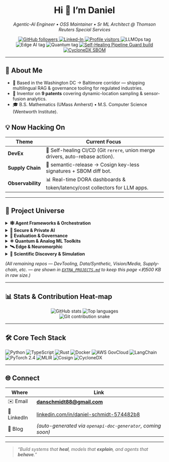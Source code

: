 <!-- Top-line : greeting + headline -->
<h1 align="center">Hi&nbsp;👋&nbsp;I’m Daniel</h1>

<p align="center"><em>
Agentic-AI Engineer • OSS Maintainer • Sr ML Architect @ Thomson Reuters Special Services
</em></p>

<!-- Social / live-status badges -->
<p align="center">
  <!-- Social -->
  <a href="https://github.com/danieleschmidt">
    <img alt="GitHub followers" src="https://img.shields.io/github/followers/danieleschmidt?label=Follow&style=social">
  </a>
  <a href="https://linkedin.com/in/daniel-schmidt-574482b8">
    <img alt="Linked-In" src="https://img.shields.io/badge/LinkedIn-blue?logo=linkedin">
  </a>
  <a href="https://visitor-badge.laobi.icu/badge?page_id=danieleschmidt">
    <img alt="Profile visitors" src="https://visitor-badge.laobi.icu/badge?page_id=danieleschmidt">
  </a>

  <!-- Domain tags -->
  <img alt="LLMOps tag" src="https://img.shields.io/badge/LLMOps-blueviolet">
  <img alt="Edge AI tag"  src="https://img.shields.io/badge/Edge%20AI-2aa198">
  <img alt="Quantum tag"  src="https://img.shields.io/badge/Quantum-6c71c4">

  <!-- Live pipeline badge -->
  <a href="https://github.com/danieleschmidt/self-healing-pipeline-guard/actions/workflows/ci.yml">
    <img alt="Self-Healing Pipeline Guard build" src="https://img.shields.io/github/actions/workflow/status/danieleschmidt/self-healing-pipeline-guard/ci.yml?branch=main&label=CI%20%26%20CD">
  </a>

  <!-- Latest SBOM (CycloneDX) -->
  <a href="docs/sbom/latest.json">
    <img alt="CycloneDX SBOM" src="https://img.shields.io/badge/SBOM-CycloneDX-0078d6">
  </a>
</p>

---

## 🚀 About Me
* 📍 Based in the Washington DC → Baltimore corridor — shipping multilingual RAG & governance tooling for regulated industries.  
* 🔬 Inventor on **9 patents** covering dynamic-location sampling & sensor-fusion analytics.  
* 🎓 B.S. Mathematics (UMass Amherst) • M.S. Computer Science (Wentworth Institute).  

## 💡 Now Hacking On
| Theme | Current Focus |
|-------|---------------|
| **DevEx** | 💚 Self-healing CI/CD (Git `rerere`, union merge drivers, auto-rebase action). |
| **Supply Chain** | 🔐 semantic-release → Cosign key-less signatures + SBOM diff bot. |
| **Observability** | 📊 Real-time DORA dashboards & token/latency/cost collectors for LLM apps. |

---

## 🦾 Project Universe

<details>
<summary><b>🕸️ Agent Frameworks &amp; Orchestration</b></summary>

| Repo | Stars | What it does |
|------|:----:|-------------|
| [agentic-dev-orchestrator](https://github.com/danieleschmidt/agentic-dev-orchestrator) | ![Stars](https://img.shields.io/github/stars/danieleschmidt/agentic-dev-orchestrator?style=social) | WSJF backlog → AutoGen / CrewAI multi-agent CI. |
| [agent-mesh-federated-runtime](https://github.com/danieleschmidt/agent-mesh-federated-runtime) | ![Stars](https://img.shields.io/github/stars/danieleschmidt/agent-mesh-federated-runtime?style=social) | P2P runtime (10 k agents, BFT). |
| [async-toolformer-orchestrator](https://github.com/danieleschmidt/async-toolformer-orchestrator) | ![Stars](https://img.shields.io/github/stars/danieleschmidt/async-toolformer-orchestrator?style=social) | Parallel tool-calling for GPT-4o 5× API. |
| [reflexion-agent-boilerplate](https://github.com/danieleschmidt/reflexion-agent-boilerplate) | ![Stars](https://img.shields.io/github/stars/danieleschmidt/reflexion-agent-boilerplate?style=social) | Plug-in self-reflection / self-improvement. |
| [autogen-code-review-bot](https://github.com/danieleschmidt/autogen-code-review-bot) | ![Stars](https://img.shields.io/github/stars/danieleschmidt/autogen-code-review-bot?style=social) | Two-agent PR reviewer loop. |
| [agent-skeptic-bench](https://github.com/danieleschmidt/agent-skeptic-bench) | ![Stars](https://img.shields.io/github/stars/danieleschmidt/agent-skeptic-bench?style=social) | Truthfulness adversarial bench. |
| [agentic-startup-studio](https://github.com/danieleschmidt/agentic-startup-studio) | ![Stars](https://img.shields.io/github/stars/danieleschmidt/agentic-startup-studio?style=social) | Automate ideation → MVP → pivot loop. |
| [agentic-startup-studio-boilerplate](https://github.com/danieleschmidt/agentic-startup-studio-boilerplate) | ![Stars](https://img.shields.io/github/stars/danieleschmidt/agentic-startup-studio-boilerplate?style=social) | Cookiecutter skeleton (CrewAI + FastAPI + React). |
| [agentauth](https://github.com/danieleschmidt/agentauth) (private) | – | Delegated credentials & Okta “Auth for GenAI”. |
| [agent-orchestrated-etl](https://github.com/danieleschmidt/agent-orchestrated-etl) | ![Stars](https://img.shields.io/github/stars/danieleschmidt/agent-orchestrated-etl?style=social) | LangChain ⇔ Airflow hybrid ETL. |
| [crewai-email-triage](https://github.com/danieleschmidt/crewai-email-triage) | ![Stars](https://img.shields.io/github/stars/danieleschmidt/crewai-email-triage?style=social) | Smart inbox classifier / replier. |
| [slack-kb-agent](https://github.com/danieleschmidt/slack-kb-agent) | ![Stars](https://img.shields.io/github/stars/danieleschmidt/slack-kb-agent?style=social) | Slack bot answers from team docs. |
| [agentic-redteam-radar](https://github.com/danieleschmidt/agentic-redteam-radar) | ![Stars](https://img.shields.io/github/stars/danieleschmidt/agentic-redteam-radar?style=social) | Cloud-Security-Alliance-inspired agent scanner. |
| [async-toolformer-orchestrator](https://github.com/danieleschmidt/async-toolformer-orchestrator) | ![Stars](https://img.shields.io/github/stars/danieleschmidt/async-toolformer-orchestrator?style=social) | Asyncio tool-calling. |

</details>

<details>
<summary><b>🔐 Secure &amp; Private AI</b></summary>

| Repo | Stars | Highlight |
|------|:----:|-----------|
| [homomorphic-llm-proxy](https://github.com/danieleschmidt/homomorphic-llm-proxy) | ![Stars](https://img.shields.io/github/stars/danieleschmidt/homomorphic-llm-proxy?style=social) | GPU-accelerated FHE gateway. |
| [secure-mpc-transformer-infer](https://github.com/danieleschmidt/secure-mpc-transformer-infer) | ![Stars](https://img.shields.io/github/stars/danieleschmidt/secure-mpc-transformer-infer?style=social) | Non-interactive MPC BERT (< 1 min). |
| [privacy-preserving-agent-finetuner](https://github.com/danieleschmidt/privacy-preserving-agent-finetuner) | ![Stars](https://img.shields.io/github/stars/danieleschmidt/privacy-preserving-agent-finetuner?style=social) | DP LoRA fine-tuning. |
| [rlhf-audit-trail](https://github.com/danieleschmidt/rlhf-audit-trail) | ![Stars](https://img.shields.io/github/stars/danieleschmidt/rlhf-audit-trail?style=social) | Immutable RLHF provenance. |
| [dp-flash-attention](https://github.com/danieleschmidt/dp-flash-attention) | ![Stars](https://img.shields.io/github/stars/danieleschmidt/dp-flash-attention?style=social) | Flash-Attention 3 + Rényi DP. |
| [tokenwatch](https://github.com/danieleschmidt/tokenwatch) (private) | – | Proxy logs tokens / cost / jailbreaks. |
| [fair-credit-scorer-bias-mitigation](https://github.com/danieleschmidt/fair-credit-scorer-bias-mitigation) | ![Stars](https://img.shields.io/github/stars/danieleschmidt/fair-credit-scorer-bias-mitigation?style=social) | Fair lending model toolkit. |
| [hipaa-compliance-summarizer](https://github.com/danieleschmidt/hipaa-compliance-summarizer) | ![Stars](https://img.shields.io/github/stars/danieleschmidt/hipaa-compliance-summarizer?style=social) | Redacts PHI → compliance notes. |
| [redactai](https://github.com/danieleschmidt/redactai) (private) | – | PII/PHA redaction pipeline. |
| [pqc-migration-audit](https://github.com/danieleschmidt/pqc-migration-audit) | ![Stars](https://img.shields.io/github/stars/danieleschmidt/pqc-migration-audit?style=social) | Auto-migrates crypto to PQC. |

</details>

<details>
<summary><b>📐 Evaluation &amp; Governance</b></summary>

| Repo | Stars | Highlight |
|------|:----:|-----------|
| [agi-eval-sandbox](https://github.com/danieleschmidt/agi-eval-sandbox) | ![Stars](https://img.shields.io/github/stars/danieleschmidt/agi-eval-sandbox?style=social) | One-click DeepEval + HELM. |
| [agent-skeptic-bench](https://github.com/danieleschmidt/agent-skeptic-bench) | ![Stars](https://img.shields.io/github/stars/danieleschmidt/agent-skeptic-bench?style=social) | Epistemic humility probes. |
| [deception-redteam-bench](https://github.com/danieleschmidt/deception-redteam-bench) | ![Stars](https://img.shields.io/github/stars/danieleschmidt/deception-redteam-bench?style=social) | Detect emergent manipulation. |
| [causal-eval-bench](https://github.com/danieleschmidt/causal-eval-bench) | ![Stars](https://img.shields.io/github/stars/danieleschmidt/causal-eval-bench?style=social) | Causal reasoning offline probes. |
| [llm-cost-tracker](https://github.com/danieleschmidt/llm-cost-tracker) | ![Stars](https://img.shields.io/github/stars/danieleschmidt/llm-cost-tracker?style=social) | OTEL token/latency/cost collector. |
| [lm-watermark-lab](https://github.com/danieleschmidt/lm-watermark-lab) | ![Stars](https://img.shields.io/github/stars/danieleschmidt/lm-watermark-lab?style=social) | Evaluate watermark robustness. |
| [modelcard-as-code-generator](https://github.com/danieleschmidt/modelcard-as-code-generator) | ![Stars](https://img.shields.io/github/stars/danieleschmidt/modelcard-as-code-generator?style=social) | Auto-generates model cards. |
| [self-healing-pipeline-guard](https://github.com/danieleschmidt/self-healing-pipeline-guard) | ![Stars](https://img.shields.io/github/stars/danieleschmidt/self-healing-pipeline-guard?style=social) | Autorepair CI pipelines. |
| [cot-safepath-filter](https://github.com/danieleschmidt/cot-safepath-filter) | ![Stars](https://img.shields.io/github/stars/danieleschmidt/cot-safepath-filter?style=social) | Sanitises chain-of-thought. |

</details>

<details>
<summary><b>⚛️ Quantum &amp; Analog ML Toolkits</b></summary>

| Repo | Stars | Highlight |
|------|:----:|-----------|
| [quantum-devops-ci](https://github.com/danieleschmidt/quantum-devops-ci) | ![Stars](https://img.shields.io/github/stars/danieleschmidt/quantum-devops-ci?style=social) | CI/CD for hybrid QML. |
| [pqc-iot-retrofit-scanner](https://github.com/danieleschmidt/pqc-iot-retrofit-scanner) | ![Stars](https://img.shields.io/github/stars/danieleschmidt/pqc-iot-retrofit-scanner?style=social) | PQC upgrade planner for IoT. |
| [quantum-agent-scheduler](https://github.com/danieleschmidt/quantum-agent-scheduler) | ![Stars](https://img.shields.io/github/stars/danieleschmidt/quantum-agent-scheduler?style=social) | QUBO-based agent planner. |
| [quantum-mlops-workbench](https://github.com/danieleschmidt/quantum-mlops-workbench) | ![Stars](https://img.shields.io/github/stars/danieleschmidt/quantum-mlops-workbench?style=social) | DevOps for quantum pipelines. |
| [quantum-inspired-task-planner](https://github.com/danieleschmidt/quantum-inspired-task-planner) | ![Stars](https://img.shields.io/github/stars/danieleschmidt/quantum-inspired-task-planner?style=social) | Q-annealing / classical fallback. |
| [analog-pde-solver-sim](https://github.com/danieleschmidt/analog-pde-solver-sim) | ![Stars](https://img.shields.io/github/stars/danieleschmidt/analog-pde-solver-sim?style=social) | Analog computing for PDEs. |
| [photonic-mlir-bridge](https://github.com/danieleschmidt/photon-mlir-bridge) | ![Stars](https://img.shields.io/github/stars/danieleschmidt/photon-mlir-bridge?style=social) | MLIR → silicon-photonic compiler. |
| [photonic-nn-foundry](https://github.com/danieleschmidt/photonic-nn-foundry) | ![Stars](https://img.shields.io/github/stars/danieleschmidt/photonic-nn-foundry?style=social) | Full stack for photonic AI HW. |
| [dp-federated-lora-lab](https://github.com/danieleschmidt/dp-federated-lora-lab) | ![Stars](https://img.shields.io/github/stars/danieleschmidt/dp-federated-lora-lab?style=social) | DP federated LoRA. |
| [open-moe-trainer-lab](https://github.com/danieleschmidt/open-moe-trainer-lab) | ![Stars](https://img.shields.io/github/stars/danieleschmidt/open-moe-trainer-lab?style=social) | End-to-end sparse MoE training. |
| [dynamic-moe-router-kit](https://github.com/danieleschmidt/dynamic-moe-router-kit) | ![Stars](https://img.shields.io/github/stars/danieleschmidt/dynamic-moe-router-kit?style=social) | Adaptive expert routing. |
| [pno-physics-bench](https://github.com/danieleschmidt/pno-physics-bench) | ![Stars](https://img.shields.io/github/stars/danieleschmidt/pno-physics-bench?style=social) | Probabilistic Neural Operators. |

</details>

<details>
<summary><b>🛰️ Edge &amp; Neuromorphic</b></summary>

| Repo | Stars | Highlight |
|------|:----:|-----------|
| [liquid-edge-lln-kit](https://github.com/danieleschmidt/liquid-edge-lln-kit) | ![Stars](https://img.shields.io/github/stars/danieleschmidt/liquid-edge-lln-kit?style=social) | Liquid NN on Cortex-M/ESP32. |
| [tiny-llm-edge-profiler](https://github.com/danieleschmidt/tiny-llm-edge-profiler) | ![Stars](https://img.shields.io/github/stars/danieleschmidt/tiny-llm-edge-profiler?style=social) | 2-bit/4-bit LLM edge bench. |
| [fast-vlm-ondevice-kit](https://github.com/danieleschmidt/fast-vlm-ondevice-kit) | ![Stars](https://img.shields.io/github/stars/danieleschmidt/fast-vlm-ondevice-kit?style=social) | < 250 ms VLM on iPhone. |
| [spikeformer-neuromorphic-kit](https://github.com/danieleschmidt/spikeformer-neuromorphic-kit) | ![Stars](https://img.shields.io/github/stars/danieleschmidt/spikeformer-neuromorphic-kit?style=social) | Spiking transformer toolkit. |
| [mobile-multi-mod-llm](https://github.com/danieleschmidt/mobile-multi-mod-llm) | ![Stars](https://img.shields.io/github/stars/danieleschmidt/mobile-multi-mod-llm?style=social) | 35 MB vision-text LLM. |
| [iot-edge-graph-anomaly](https://github.com/danieleschmidt/iot-edge-graph-anomaly) | ![Stars](https://img.shields.io/github/stars/danieleschmidt/iot-edge-graph-anomaly?style=social) | GNN-augmented anomaly detect. |
| [wasm-shim-for-torch](https://github.com/danieleschmidt/wasm-shim-for-torch) | ![Stars](https://img.shields.io/github/stars/danieleschmidt/wasm-shim-for-torch?style=social) | Run PyTorch in browser (WASI-NN). |
| [edge-tpu-v5-benchmark-suite](https://github.com/danieleschmidt/edge-tpu-v5-benchmark-suite) | ![Stars](https://img.shields.io/github/stars/danieleschmidt/edge-tpu-v5-benchmark-suite?style=social) | First open benchmark for TPU v5e. |

</details>

<details>
<summary><b>🧬 Scientific Discovery &amp; Simulation</b></summary>

| Repo | Stars | Highlight |
|------|:----:|-----------|
| [self-driving-materials-orchestrator](https://github.com/danieleschmidt/self-driving-materials-orchestrator) | ![Stars](https://img.shields.io/github/stars/danieleschmidt/self-driving-materials-orchestrator?style=social) | 10× faster materials lab. |
| [neural-operator-foundation-lab](https://github.com/danieleschmidt/neural-operator-foundation-lab) | ![Stars](https://img.shields.io/github/stars/danieleschmidt/neural-operator-foundation-lab?style=social) | Training + bench for neural ops. |
| [protein-diffusion-design-lab](https://github.com/danieleschmidt/protein-diffusion-design-lab) | ![Stars](https://img.shields.io/github/stars/danieleschmidt/protein-diffusion-design-lab?style=social) | Diffusion for protein design. |
| [tokamak-rl-control-suite](https://github.com/danieleschmidt/tokamak-rl-control-suite) | ![Stars](https://img.shields.io/github/stars/danieleschmidt/tokamak-rl-control-suite?style=social) | RL for plasma shape. |
| [pg-neo-graph-rl](https://github.com/danieleschmidt/pg-neo-graph-rl) | ![Stars](https://img.shields.io/github/stars/danieleschmidt/pg-neo-graph-rl?style=social) | Dynamic GNN + FedRL control. |
| [dynamic-graph-fed-rl-lab](https://github.com/danieleschmidt/dynamic-graph-fed-rl-lab) | ![Stars](https://img.shields.io/github/stars/danieleschmidt/dynamic-graph-fed-rl-lab?style=social) | Time-evolving graph RL. |
| [genRF-circuit-diffuser](https://github.com/danieleschmidt/genRF-circuit-diffuser) | ![Stars](https://img.shields.io/github/stars/danieleschmidt/genRF-circuit-diffuser?style=social) | Cycle-consistent RF design. |
| [surrogate-gradient-optim-lab](https://github.com/danieleschmidt/surrogate-gradient-optim-lab) | ![Stars](https://img.shields.io/github/stars/danieleschmidt/surrogate-gradient-optim-lab?style=social) | Learned gradient surrogates. |
| [neoRL-industrial-gym](https://github.com/danieleschmidt/neoRL-industrial-gym) | ![Stars](https://img.shields.io/github/stars/danieleschmidt/neoRL-industrial-gym?style=social) | Real-world offline RL bench. |
| [analog-pde-solver-sim](https://github.com/danieleschmidt/analog-pde-solver-sim) | ![Stars](https://img.shields.io/github/stars/danieleschmidt/analog-pde-solver-sim?style=social) | Analog PDE solver simulator. |

</details>

*(All remaining repos — DevTooling, Data/Synthetic, Vision/Media, Supply-chain, etc. — are shown in [`EXTRA_PROJECTS.md`](./EXTRA_PROJECTS.md) to keep this page <約500 KB in raw size.)*

---

## 📊 Stats &amp; Contribution Heat-map
<p align="center">
  <img alt="GitHub stats" src="https://github-readme-stats.vercel.app/api?username=danieleschmidt&show_icons=true&theme=tokyonight"> <!-- :contentReference[oaicite:0]{index=0} -->
  <img alt="Top languages" src="https://github-readme-stats.vercel.app/api/top-langs/?username=danieleschmidt&layout=compact&hide=Jupyter%20Notebook"> <!-- :contentReference[oaicite:1]{index=1} -->
  <br>
  <img alt="Git contribution snake" src="https://raw.githubusercontent.com/danieleschmidt/danieleschmidt/output/github-contribution-snake-dark.svg">
</p>

---

## 🛠 Core Tech Stack
<p>
  <img alt="Python"        src="https://img.shields.io/badge/Python-3776AB?logo=python&logoColor=white">
  <img alt="TypeScript"    src="https://img.shields.io/badge/TypeScript-3178C6?logo=typescript&logoColor=white">
  <img alt="Rust"          src="https://img.shields.io/badge/Rust-b7410e?logo=rust&logoColor=white">
  <img alt="Docker"        src="https://img.shields.io/badge/Docker-2496ed?logo=docker&logoColor=white">
  <img alt="AWS GovCloud"  src="https://img.shields.io/badge/AWS GovCloud-232F3E?logo=amazonaws&logoColor=white">
  <img alt="LangChain"     src="https://img.shields.io/badge/LangChain-00A67E">
  <img alt="PyTorch 2.4"   src="https://img.shields.io/badge/PyTorch 2.4-ee4c2c?logo=pytorch&logoColor=white">
  <img alt="MLIR"          src="https://img.shields.io/badge/MLIR-4c4d4f">
  <img alt="Cosign"        src="https://img.shields.io/badge/Cosign-302683">
  <img alt="CycloneDX"     src="https://img.shields.io/badge/CycloneDX-0078d6">
</p>

---

## 🌐 Connect
| Where | Link |
|-------|------|
| ✉️ Email | **danschmidt88@gmail.com** |
| 💼 LinkedIn | [linkedin.com/in/daniel-schmidt-574482b8](https://linkedin.com/in/daniel-schmidt-574482b8) |
| 📝 Blog | *(auto-generated via `openapi-doc-generator`, coming soon)* |

---

> *“Build systems that **heal**, models that **explain**, and agents that **behave**.”*

<!-- End README -->
